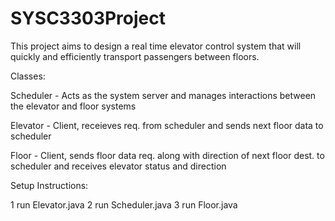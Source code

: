 # SYSC3303Project

This project aims to design a real time elevator control system that will quickly and efficiently transport passengers between floors.

Classes:

Scheduler - Acts as the system server and manages interactions between the elevator and floor systems


Elevator - Client, receieves req. from scheduler and sends next floor data to scheduler 


Floor - Client, sends floor data req. along with direction of next floor dest. to scheduler and receives elevator status and direction


Setup Instructions:

1 run Elevator.java
2 run Scheduler.java
3 run Floor.java
